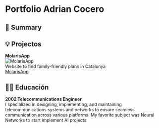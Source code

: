 # Portfolio Adrian Cocero

## 📓 Summary




## 💡 Projectos

**MolarisApp**  
![MolarisApp]()  
Website to find family-friendly plans in Catalunya  
[MolarisApp]()

## 🧑‍🎓 Educación

**2002 Telecommunications Engineer**  
I specialized in designing, implementing, and maintaining telecommunications systems and networks to ensure seamless communication across various platforms. My favorite subject was Neural Networks to start implement AI projects.
